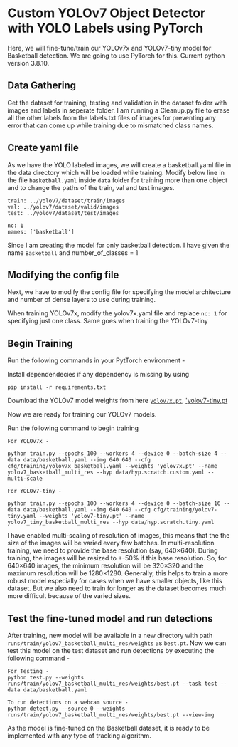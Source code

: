 # Custom YOLOv7 Object Detector with YOLO Labels using PyTorch
Here, we will fine-tune/train our YOLOv7x and YOLOv7-tiny model for Basketball detection. We are going to use PyTorch for this. Current python version 3.8.10.

<h2> Data Gathering </h2>

Get the dataset for training, testing and validation in the dataset folder with images and labels in seperate folder.
I am running a Cleanup.py file to erase all the other labels from the labels.txt files of images for preventing any error that can come up while training due to mismatched class names.


<h2> Create yaml file  </h2>

As we have the YOLO labeled images, we will create a basketball.yaml file in the data directory which will be loaded while training.
Modify below line in the file `basketball.yaml` inside `data` folder for training more than one object and to change the paths of the train, val and test images.

```
train: ../yolov7/dataset/train/images
val: ../yolov7/dataset/valid/images
test: ../yolov7/dataset/test/images

nc: 1
names: ['basketball']
```

Since I am creating the model for only basketball detection. I have given the name `Basketball` and number_of_classes = 1

## Modifying the config file

Next, we have to modify the config file for specifying the model architecture and number of dense layers to use during training. 

When training YOLOv7x, modify the yolov7x.yaml file and replace `nc: 1` for specifying just one class. Same goes when training the YOLOv7-tiny

## Begin Training
Run the following commands in your PytTorch environment - 

Install dependendecies if any dependency is missing by using 

```
pip install -r requirements.txt
```
Download the YOLOv7 model weights from here [`yolov7x.pt`](https://github.com/WongKinYiu/yolov7/releases/download/v0.1/yolov7x.pt), ['yolov7-tiny.pt](https://github.com/WongKinYiu/yolov7/releases/download/v0.1/yolov7-tiny.pt)

Now we are ready for training our YOLOv7 models.

Run the following command to begin training
```
For YOLOv7x - 

python train.py --epochs 100 --workers 4 --device 0 --batch-size 4 --data data/basketball.yaml --img 640 640 --cfg cfg/training/yolov7x_basketball.yaml --weights 'yolov7x.pt' --name yolov7_basketball_multi_res --hyp data/hyp.scratch.custom.yaml --multi-scale

For YOLOv7-tiny - 

python train.py --epochs 100 --workers 4 --device 0 --batch-size 16 --data data/basketball.yaml --img 640 640 --cfg cfg/training/yolov7-tiny.yaml --weights 'yolov7-tiny.pt' --name yolov7_tiny_basketball_multi_res --hyp data/hyp.scratch.tiny.yaml

```

I have enabled multi-scaling of resolution of images, this means that the the size of the images will be varied every few batches.
In multi-resolution training, we need to provide the base resolution (say, 640×640). During training, the images will be resized to +-50% if this base resolution. So, for 640×640 images, the minimum resolution will be 320×320 and the maximum resolution will be 1280×1280. Generally, this helps to train a more robust model especially for cases when we have smaller objects, like this dataset. But we also need to train for longer as the dataset becomes much more difficult because of the varied sizes.


## Test the fine-tuned model and run detections
After training, new model will be available in a new directory with path `runs/train/yolov7_basketball_multi_res/weights` as `best.pt`. Now we can test this model on the test dataset and run detections by executing the following command - 

```
For Testing - 
python test.py --weights runs/train/yolov7_basketball_multi_res/weights/best.pt --task test --data data/basketball.yaml

To run detections on a webcam source - 
python detect.py --source 0 --weights runs/train/yolov7_basketball_multi_res/weights/best.pt --view-img
```

As the model is fine-tuned on the Basketball dataset, it is ready to be implemented with any type of tracking algorithm.